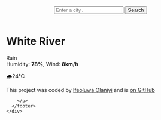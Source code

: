 <!DOCTYPE html>
<html lang="en">
  <head>
    <meta charset="UTF-8" />
    <meta name="viewport" content="width=device-width, initial-scale=1.0" />
    <link rel="preconnect" href="https://fonts.googleapis.com" />
    <link rel="preconnect" href="https://fonts.gstatic.com" crossorigin />
    <link
      href="https://fonts.googleapis.com/css2?family=Roboto:ital,wght@0,100;0,400;0,500;0,700;0,900;1,100;1,300;1,400;1,500;1,700;1,900&display=swap"
      rel="stylesheet"
    />
    <script src="https://cdn.jsdelivr.net/npm/axios@1.1.2/dist/axios.min.js"></script>
    <link rel="stylesheet" href="src/styles.css" />
    <title>My SheCodes project</title>
  </head>
  <body>
    <div class="weather-app">
      <header>
        <form id="search-form">
          <input
            type="search"
            placeholder="Enter a city.."
            required
            class="search-input"
            id="search-input"
          />
          <input type="submit" value="Search" class="search-button" />
        </form>
      </header>
      <main>
        <div class="current-weather">
          <div>
            <h1 class="current-city" id="current-city">White River</h1>
            <p class="current-details">
              <span id="current-date"></span>Rain <br />
              Humidity: <strong>78%</strong>, Wind: <strong>8km/h</strong>
            </p>
          </div>
          <div class="current-temperature">
            <span class="current-temperature-icon">🌧️</span
            ><span class="current-temperature-value" id="current-temperature"
              >24</span
            ><span class="current-temperature-unit">°C</span>
          </div>
        </div>
      </main>
      <footer>
        <p>
          This project was coded by
          <a href="https://github.com/Ifeoluwa-Olaniyi" target="_blank"
            >Ifeoluwa Olaniyi</a
          >
          and is
          <a
            href=https://github.com/Ifeoluwa-Olaniyi/SheCode.git
            target="_blank"
          >
            on GitHub</a
          >
          
        </p>
      </footer>
    </div>
  </body>
  <script src="src/index.js"></script>
</html>
